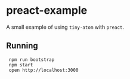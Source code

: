 # preact-example

A small example of using `tiny-atom` with `preact`.

## Running

     npm run bootstrap
     npm start
     open http://localhost:3000
